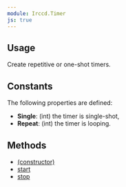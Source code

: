 ```yaml
---
module: Irccd.Timer
js: true
---
```


## Usage

Create repetitive or one-shot timers.

## Constants

The following properties are defined:

  - **Single**: (int) the timer is single-shot,
  - **Repeat**: (int) the timer is looping.

## Methods

  - [(constructor)](Irccd.Timer.prototype.constructor.html)
  - [start](Irccd.Timer.prototype.start.html)
  - [stop](Irccd.Timer.prototype.stop.html)
